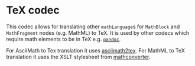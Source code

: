 # TeX codec

This codec allows for translating other `mathLanguage`s for `MathBlock` and `MathFragment` nodes (e.g. MathML) to TeX.  It is used by other codecs which require math elements to be in TeX e.g. [`pandoc`](../pandoc).

For AsciiMath to Tex translation it uses [asciimath2tex](https://github.com/christianp/asciimath2tex). For MathML to TeX translation it uses the XSLT stylesheet from [mathconverter](https://github.com/oerpub/mathconverter/).
